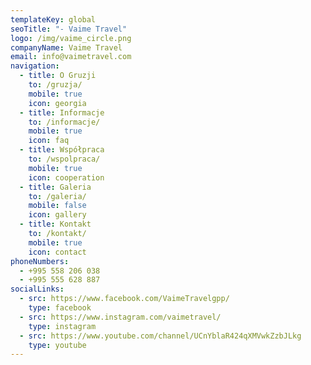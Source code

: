 ```yaml
---
templateKey: global
seoTitle: "- Vaime Travel"
logo: /img/vaime_circle.png
companyName: Vaime Travel
email: info@vaimetravel.com
navigation:
  - title: O Gruzji
    to: /gruzja/
    mobile: true
    icon: georgia
  - title: Informacje
    to: /informacje/
    mobile: true
    icon: faq
  - title: Współpraca
    to: /wspolpraca/
    mobile: true
    icon: cooperation
  - title: Galeria
    to: /galeria/
    mobile: false
    icon: gallery
  - title: Kontakt
    to: /kontakt/
    mobile: true
    icon: contact
phoneNumbers:
  - +995 558 206 038
  - +995 555 628 887
socialLinks:
  - src: https://www.facebook.com/VaimeTravelgpp/
    type: facebook
  - src: https://www.instagram.com/vaimetravel/
    type: instagram
  - src: https://www.youtube.com/channel/UCnYblaR424qXMVwkZzbJLkg
    type: youtube
---
```

